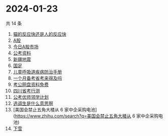 # 2024-01-23

共 14 条

<!-- BEGIN -->
<!-- 最后更新时间 Tue Jan 23 2024 21:12:29 GMT+0800 (China Standard Time) -->

1. [猫的反应快还是人的反应快](https://www.zhihu.com/search?q=猫的反应快还是人的反应快)
1. [A股](https://www.zhihu.com/search?q=A股)
1. [今日A股市场](https://www.zhihu.com/search?q=今日A股市场)
1. [公考资料](https://www.zhihu.com/search?q=公考资料)
1. [新疆地震](https://www.zhihu.com/search?q=新疆地震)
1. [国足](https://www.zhihu.com/search?q=国足)
1. [儿童呼吸道疾病防治手册](https://www.zhihu.com/search?q=儿童呼吸道疾病防治手册)
1. [一个月备考省考来得及吗](https://www.zhihu.com/search?q=一个月备考省考来得及吗)
1. [考公网盘资料免费](https://www.zhihu.com/search?q=考公网盘资料免费)
1. [四川省考行测](https://www.zhihu.com/search?q=四川省考行测)
1. [公考优师领学计划](https://www.zhihu.com/search?q=公考优师领学计划)
1. [选调生是什么意思啊](https://www.zhihu.com/search?q=选调生是什么意思啊)
1. [美国会禁止五角大楼从 6
   家中企采购电池](https://www.zhihu.com/search?q=美国会禁止五角大楼从 6
   家中企采购电池)
1. [下雪](https://www.zhihu.com/search?q=下雪)

<!-- END -->

